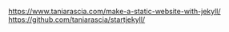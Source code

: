 https://www.taniarascia.com/make-a-static-website-with-jekyll/
https://github.com/taniarascia/startjekyll/
